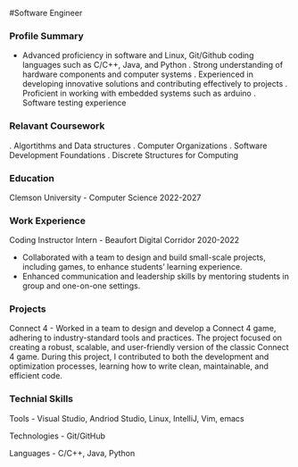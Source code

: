 #Software Engineer

### Profile Summary
- Advanced proficiency in software and Linux, Git/Github coding languages such as C/C++, Java, and Python
. Strong understanding of hardware components and computer systems
. Experienced in developing innovative solutions and contributing effectively to projects
. Proficient in working with embedded systems such as arduino
. Software testing experience

### Relavant Coursework
. Algortithms and Data structures
. Computer Organizations
. Software Development Foundations
. Discrete Structures for Computing 


### Education
Clemson University - Computer Science 2022-2027

### Work Experience
Coding Instructor Intern - Beaufort Digital Corridor 2020-2022
- Collaborated with a team to design and build small-scale projects, including games, to enhance students’ learning experience.
- Enhanced communication and leadership skills by mentoring students in group and one-on-one settings.


### Projects
Connect 4 - Worked in a team to design and develop a Connect 4 game, adhering to industry-standard tools and practices. The project focused on creating a robust, scalable, and user-friendly version of the classic Connect 4 game. During this project, I contributed to both the development and optimization processes, learning how to write clean, maintainable, and efficient code.

### Technial Skills
Tools - Visual Studio, Andriod Studio, Linux, IntelliJ, Vim, emacs

Technologies - Git/GitHub

Languages - C/C++, Java, Python
